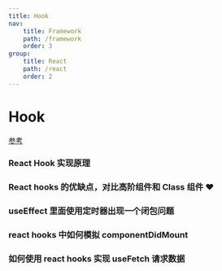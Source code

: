 ```yaml
---
title: Hook
nav:
    title: Framework
    path: /framework
    order: 3
group:
    title: React
    path: /react
    order: 2
---
```


# Hook

[参考](https://zhuanlan.zhihu.com/p/50597236)

### React Hook 实现原理

### React hooks 的优缺点，对比高阶组件和 Class 组件 ❤️

### useEffect 里面使用定时器出现一个闭包问题

### react hooks 中如何模拟 componentDidMount

### 如何使用 react hooks 实现 useFetch 请求数据
